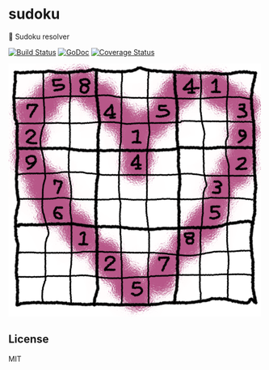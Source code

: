 # sudoku
:game_die: Sudoku resolver

[![Build Status](https://travis-ci.org/moul/sudoku.svg?branch=master)](https://travis-ci.org/moul/sudoku)
[![GoDoc](https://godoc.org/github.com/moul/sudoku?status.svg)](https://godoc.org/github.com/moul/sudoku)
[![Coverage Status](https://coveralls.io/repos/moul/sudoku/badge.svg?branch=master&service=github)](https://coveralls.io/github/moul/sudoku?branch=master)

![Logo](https://raw.githubusercontent.com/moul/sudoku/master/assets/sudoku.png)

## License
MIT
